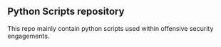 ## Python Scripts repository

This repo mainly contain python scripts used within offensive security engagements.
